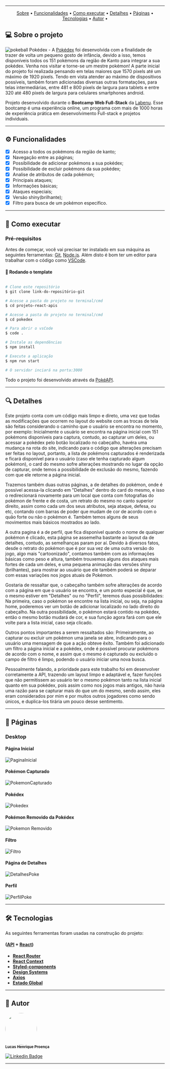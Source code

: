 <div align="center">
<img src="https://github.com/LucasHProenca/Labeddit-frontend/assets/106993403/dd7d5f6c-9286-4974-92f5-cb109f2c95b2" alt="" />
</div>

---

<p align="center">
 <a href="#-sobre-o-projeto">Sobre</a> •
 <a href="#-funcionalidades">Funcionalidades</a> •
 <a href="#-como-executar">Como executar</a> • 
 <a href="#-detalhes">Detalhes</a> • 
 <a href="#-páginas">Páginas</a> • 
 <a href="#-tecnologias">Tecnologias</a> • 
 <a href="#-autor">Autor</a> • 
</p>

## 💻 Sobre o projeto 

![pokeball](https://cdn.emojidex.com/emoji/mdpi/pokeball.png "pokeball") Pokédex - A [Pokédex](https://pokedex-lucas-henrique.surge.sh/) foi desenvolvida com a finalidade de trazer de volta um pequeno gosto de infância, devido a isso, 
temos disponíveis todos os 151 pokémons da região de Kanto para integrar a sua pokédex. Venha nos visitar e torne-se um mestre pokémon!
A parte inicial do projeto foi realizada pensando em telas maiores que 1570 pixels até um máximo de 1920 pixels.
Tendo em vista atender ao máximo de dispositivos possíveis, também foram adicionadas diversas outras formatações, para telas intermediárias, entre 481 e 800 pixels de largura para tablets e entre 320 até 480 pixels de largura para celulares smartphones android.

Projeto desenvolvido durante o **Bootcamp Web Full-Stack** da [Labenu](https://www.labenu.com.br/curso-de-programacao-web-full-stack-integral).
Esse bootcamp é uma experiência online, um programa com mais de 1000 horas de experiência prática em desenvolvimento Full-stack e projetos individuais.

---

## ⚙️ Funcionalidades

  - [x] Acesso a todos os pokémons da região de kanto;
  - [x] Navegação entre as páginas;
  - [x] Possibilidade de adicionar pokémons a sua pokédex;
  - [x] Possibilidade de excluir pokémons da sua pokédex;
  - [x] Analise de atributos de cada pokémon;  
  - [x] Principais ataques;
  - [x] Informações básicas;
  - [x] Ataques especiais;
  - [x] Versão shiny(brilhante);
  - [x] Filtro para busca de um pokémon especifico.

---

## 🚀 Como executar

### Pré-requisitos

Antes de começar, você vai precisar ter instalado em sua máquina as seguintes ferramentas:
[Git](https://git-scm.com), [Node.js](https://nodejs.org/en/).
Além disto é bom ter um editor para trabalhar com o código como [VSCode](https://code.visualstudio.com/).

#### 🎲 Rodando o template

```bash

# Clone este repositório
$ git clone link-do-repositório-git

# Acesse a pasta do projeto no terminal/cmd
$ cd projeto-react-apis

# Acesse a pasta do projeto no terminal/cmd
$ cd pokedex

# Para abrir o vsCode
$ code .

# Instale as dependências
$ npm install

# Execute a aplicação
$ npm run start

# O servidor inciará na porta:3000 

```

Todo o projeto foi desenvolvido através da [PokéAPI](https://pokeapi.co/).

---

## 🔍 Detalhes 

Este projeto conta com um código mais limpo e direto, uma vez que todas as modificações que ocorrem no layout do website com as trocas de tela são feitas considerando o caminho que o usuário se encontra no momento, por exemplo:
Inicialmente o usuário se encontra na página inicial com 151 pokémons disponíveis para captura, contudo, ao capturar um deles, ou acessar a pokédex pelo botão localizado no cabeçalho, havéra uma mudança na rota do site, indicando para o código que alterações precisam ser feitas no layout, portanto, a lista de pokémons capturados é renderizada e ficará disponível para o usuário (caso ele tenha capturado algum pokémon), o card do mesmo sofre alterações mostrando no lugar da opção de capturar, onde temos a possibilidade de exclusão do mesmo, fazendo com que ele retorne a página inicial. 

Trazemos também duas outras páginas, a de detalhes do pokémon, onde é possível acessa-la clicando em "Detalhes" dentro do card do mesmo, e isso o redirecionará novamente para um local que conta com fotografias do pokémon de frente e de costa, um retrato do mesmo no canto superior direito, assim como cada um dos seus atributos, seja ataque, defesa, ou etc, contando com barras de poder que mudam de cor de acordo com o quão forte ou não o pokémon é. Também temos alguns de seus movimentos mais básicos mostrados ao lado.

A outra pagina é a de perfil, que fica disponível quando o nome de qualquer pokémon é clicado, esta página se assemelha bastante ao layout da de detalhes, contudo, as semelhanças param por aí. Devido à diversos fatos, desde o retrato do pokémon que é por sua vez de uma outra versão do jogo, algo mais "cartoonizado", contamos também com as informações básicas como peso e altura, também trouxemos alguns dos ataques mais fortes de cada um deles, e uma pequena animação das versões shiny (brilhantes), para mostrar ao usuário que ele também poderá se deparar com essas variações nos jogos atuais de Pokémon.

Gostaria de ressaltar que, o cabeçalho também sofre alterações de acordo com a página em que o usuário se encontra, e um ponto especial é que, se o mesmo estiver em "Detalhes" ou no "Perfil", teremos duas possibilidades:
Na primeira, caso o pokémon se encontre na lista inicial, ou seja, na página home, poderemos ver um botão de adicionar localizado no lado direito do cabeçalho. Na outra possibilidade, o pokémon estará contido na pokédex, então o mesmo botão mudará de cor, e sua função agora fará com que ele volte para a lista inicial, caso seja clicado.

Outros pontos importantes a serem ressaltados são: Primeiramente, ao capturar ou excluir um pokémon uma janela se abre, indicando para o usuário uma mensagem de que a ação obteve êxito.
Também foi adicionado um filtro a página inicial e a pokédex, onde é possível procurar pokémons de acordo com o nome, e assim que o mesmo é capturado ou excluído o campo de filtro é limpo, podendo o usuário iniciar uma nova busca.

Pessoalmente falando, a prioridade para este trabalho foi em desenvolver corretamente a API, trazendo um layout limpo e adaptável e, fazer funções que não permitissem ao usuário ter o mesmo pokémon tanto na lista inicial quanto em sua pokédex, poís assim como nos jogos mais antigos, não havia uma razão para se capturar mais do que um do mesmo, sendo assim, eles eram considerados por mim e por muitos outros jogadores como sendo únicos, e duplica-los tirária um pouco desse sentimento.

---

## 📄 Páginas

### Desktop 

#### Página Inicial 

![PaginaInicial](https://github.com/LucasHProenca/projeto-react-apis/assets/106993403/55dc7d8d-479e-4073-b3ac-c96a5fb8fdca)

#### Pokémon Capturado

![PokemonCapturado](https://github.com/LucasHProenca/projeto-react-apis/assets/106993403/b1e4f64d-0034-4a5c-882a-9a8579112363)

#### Pokédex

![Pokedex](https://github.com/LucasHProenca/projeto-react-apis/assets/106993403/1587b8a5-2c9f-4e40-abdc-0170853bbb51)

#### Pokémon Removido da Pokédex

![Pokemon Removido](https://github.com/LucasHProenca/projeto-react-apis/assets/106993403/18353628-900a-4696-836d-365599bdf41a)

#### Filtro

![Filtro](https://github.com/LucasHProenca/projeto-react-apis/assets/106993403/46697e10-ad62-4476-aa50-404157981287)

#### Página de Detalhes

![DetalhesPoke](https://github.com/LucasHProenca/projeto-react-apis/assets/106993403/ef661af8-a8fd-4367-b328-2b2fc77a2f9c)

#### Perfil

![PerfilPoke](https://github.com/LucasHProenca/projeto-react-apis/assets/106993403/1421ab7e-d075-40c1-bc0c-d1da2d9265ba)

---

## 🛠 Tecnologias

As seguintes ferramentas foram usadas na construção do projeto:

#### ([API](https://developer.mozilla.org/pt-BR/docs/Learn/JavaScript/Client-side_web_APIs/Introduction)  +  [React](https://react.dev/))

-   **[React Router](https://reactrouter.com/en/main)**
-   **[React Context](https://legacy.reactjs.org/docs/context.html)**
-   **[Styled-components](https://styled-components.com/)**
-   **[Design Systems](https://storybook.js.org/tutorials/design-systems-for-developers/react/en/introduction/)**
-   **[Axios](https://axios-http.com/ptbr/docs/intro)**
-   **[Estado Global](https://coderpad.io/blog/development/global-state-management-react/)**

---

## 🦸 Autor

 <img style="border-radius: 50%;"  src="https://github.com/LucasHProenca/Labecommerce-back-end/assets/106993403/9abf8ee7-9527-42f8-9151-04ccd3db2d97" width="100px;" alt="" />
 <br />
 <sub><b>Lucas Henrique Proença</b></sub>
 <br />

[![Linkedin Badge](https://img.shields.io/badge/-Lucas-blue?style=flat-square&logo=Linkedin&logoColor=white&link=https://www.linkedin.com/in/lucas-proen%C3%A7a-512650106/)](https://www.linkedin.com/in/lucas-proen%C3%A7a-512650106/) 

---
